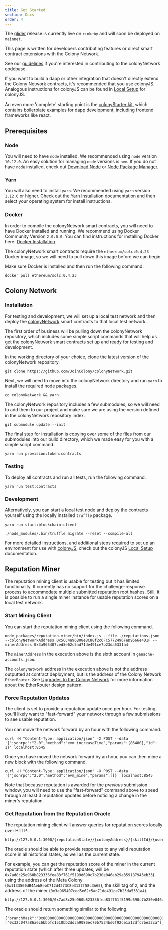 ```yaml
---
title: Get Started
section: Docs
order: 4
---
```


The [glider](https://github.com/JoinColony/colonyNetwork) release is currently live on `rinkeby` and will soon be deployed on `mainnet`.

This page is written for developers contributing features or direct smart contract extensions with the Colony Network.

See our [guidelines](https://github.com/JoinColony/colonyNetwork/blob/develop/docs/CONTRIBUTING.md) if you're interested in contributing to the colonyNetwork codebase.

If you want to build a dapp or other integration that doesn't directly extend the Colony Network contracts, it's recommended that you use colonyJS. Analogous instructions for colonyJS can be found in [Local Setup](/colonyjs/intro-local-setup/) for colonyJS.

An even more 'complete' starting point is the [colonyStarter kit](/colonystarter/docs-overview/), which contains boilerplate examples for dapp development, including frontend frameworks like react. 

## Prerequisites

### Node

You will need to have `node` installed. We recommended using `node` version `10.12.0`. An easy solution for managing `node` versions is `nvm`. If you do not have `node` installed, check out [Download Node](https://nodejs.org/en/download/) or [Node Package Manager](https://github.com/creationix/nvm).

### Yarn

You will also need to install `yarn`. We recommended using `yarn` version `1.12.0` or higher. Check out the [Yarn Installation](https://yarnpkg.com/lang/en/docs/install/#mac-stable) documentation and then select your operating system for install instructions.

### Docker

In order to compile the colonyNetwork smart contracts, you will need to have Docker installed and running. We recommend using Docker Community Version `2.0.0.0`. You can find instructions for installing Docker here: [Docker Installation](https://docs.docker.com/install/).

The colonyNetwork smart contracts require the `ethereum/solc:0.4.23` Docker image, so we will need to pull down this image before we can begin.

Make sure Docker is installed and then run the following command.

```
docker pull ethereum/solc:0.4.23
```

## Colony Network

### Installation

For testing and development, we will set up a local test network and then deploy the [colonyNetwork](https://github.com/JoinColony/colonyNetwork) smart contracts to that local test network.

The first order of business will be pulling down the colonyNetwork repository, which includes some simple script commands that will help us get the colonyNetwork smart contracts set up and ready for testing and development.

In the working directory of your choice, clone the latest version of the colonyNetwork repository.

```
git clone https://github.com/JoinColony/colonyNetwork.git
```

Next, we will need to move into the colonyNetwork directory and run `yarn` to install the required node packages.

```
cd colonyNetwork && yarn
```

The colonyNetwork repository includes a few submodules, so we will need to add them to our project and make sure we are using the version defined in the colonyNetwork repository index.

```
git submodule update --init
```

The final step for installation is copying over some of the files from our submodules into our build directory, which we made easy for you with a simple script command.

```
yarn run provision:token:contracts
```

### Testing

To deploy all contracts and run all tests, run the following command.

```
yarn run test:contracts
```

### Development

Alternatively, you can start a local test node and deploy the contracts yourself using the locally installed `truffle` package.

```
yarn run start:blockchain:client

./node_modules/.bin/truffle migrate --reset --compile-all
```

For more detailed instructions, and additional steps required to set up an environment for use with [colonyJS](https://github.com/JoinColony/colonyJS), check out the colonyJS [Local Setup](/colonyjs/intro-local-setup/) documentation.

## Reputation Miner

The reputation mining client is usable for testing but it has limited functionality. It currently has no support for the challenge-response process to accommodate multiple submitted reputation root hashes. Still, it is possible to run a single miner instance for usable reputation scores on a local test network.

### Start Mining Client

You can start the reputation mining client using the following command.

```
node packages/reputation-miner/bin/index.js --file ./reputations.json --colonyNetworkAddress 0x5CC4a96B08e8C88f2c6FC5772496FeD9666e4D1F --minerAddress 0x3a965407ced5e62c5ad71de491ce7b23da5331a4
```

The `minerAddress` in the execution above is the sixth account in `ganache-accounts.json`.

The `colonyNetwork` address in the execution above is not the address outputted at contract deployment, but is the address of the Colony Network `EtherRouter`. See [Upgrades to the Colony Network](/colonynetwork/docs-upgrades-to-the-colony-network/) for more information about the EtherRouter design pattern.

### Force Reputation Updates

The client is set to provide a reputation update once per hour. For testing, you'll likely want to "fast-forward" your network through a few submissions to see usable reputation.

You can move the network forward by an hour with the following command.

```
curl -H "Content-Type: application/json" -X POST --data '{"jsonrpc":"2.0","method":"evm_increaseTime","params":[86400],"id": 1}' localhost:8545
```

Once you have moved the network forward by an hour, you can then mine a new block with the following command.

```
curl -H "Content-Type: application/json" -X POST --data '{"jsonrpc":"2.0","method":"evm_mine","params":[]}' localhost:8545
```

Note that because reputation is awarded for the *previous* submission window, you will need to use the "fast-forward" command above to speed through at least 3 reputation updates before noticing a change in the miner's reputation.

### Get Reputation from the Reputation Oracle

The reputation mining client will answer queries for reputation scores locally over HTTP.

```
http://127.0.0.1:3000/{reputationState}/{colonyAddress}/{skillId}/{userAddress}
```

The oracle should be able to provide responses to any valid reputation score in all historical states, as well as the current state.

For example, you can get the reputation score of the miner in the current reputation state (which after three updates, will be `0x7ad8c25e960b823336fea83f761f5199d690c7b230e846eb29a359187943eb33`) using the address of the Meta Colony (`0x1133560dB4AebBebC712d4273C8e3137f58c3A65`), the skill tag of `2`, and the address of the miner (`0x3a965407ced5e62c5ad71de491ce7b23da5331a4`).

```
http://127.0.0.1:3000/0x7ad8c25e960b823336fea83f761f5199d690c7b230e846eb29a359187943eb33/0x1133560dB4AebBebC712d4273C8e3137f58c3A65/2/0x3a965407ced5e62c5ad71de491ce7b23da5331a4
```

The oracle should return something similar to the following.

```
{"branchMask":"0x8000000000000000000000000000000000000000000000000000000000000000","siblings":["0x32c047a86aec6bbbfc1510bb2dd3a9086ec70b7524bd6f92ce1a12dfc7be32ca"],"key":"0x1133560db4aebbebc712d4273c8e3137f58c3a6500000000000000000000000000000000000000000000000000000000000000023a965407ced5e62c5ad71de491ce7b23da5331a4","value":"0x0000000000000000000000000000000000000000000000410d586a20a4c000000000000000000000000000000000000000000000000000000000000000000003","reputationAmount":"0"}
```
